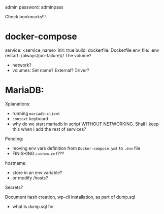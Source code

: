 admin password: adminpass

Check bookmarks!!!

# docker-compose
service:
	<service_name>
		init: true
		build:
			dockerfile: Dockerfile
		env_file:	.env
		restart: (always)(on-failure)// The volume?


- network?
- volumes: Set name? External? Driver?


# MariaDB:

Xplanations:
- running `mariadb-client`
- `context` keyboard
- why do we start mariadb in script WITHOUT NETWORKING. Shall I keep this when I add the rest of services?

Pending:
- moving env vars definition from `Docker-compose.yml` to `.env` file
- FINISHING `custom.cnf`???

hostname:
- store in an env variable?
- or modify /hosts?

Secrets?

Document hash creation, wp-cli installation, as part of dump.sql
 - what is dump.sql for